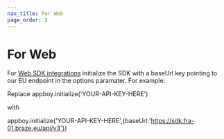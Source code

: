 ```yaml
---
nav_title: For Web
page_order: 2
---
```


# For Web

For [Web SDK integrations](https://github.com/Appboy/appboy-web-sdk#getting-started) initialize the SDK with a baseUrl key pointing to our EU endpoint in the options paramater. For example:

Replace appboy.initialize('YOUR-API-KEY-HERE')

with

appboy.initialize('YOUR-API-KEY-HERE',{baseUrl:'https://sdk.fra-01.braze.eu/api/v3'})
